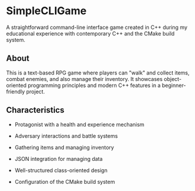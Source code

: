# SimpleCLIGame

A straightforward command-line interface game created in C++ during my educational experience with contemporary C++ and the CMake build system.

## About

This is a text-based RPG game where players can "walk" and collect items, combat enemies, and also manage their inventory. It showcases object-oriented programming principles and modern C++ features in a beginner-friendly project.

## Characteristics

- Protagonist with a health and experience mechanism

- Adversary interactions and battle systems

- Gathering items and managing inventory

- JSON integration for managing data

- Well-structured class-oriented design

- Configuration of the CMake build system
